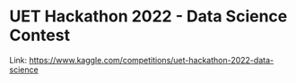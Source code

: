 # UET Hackathon 2022 - Data Science Contest
Link: https://www.kaggle.com/competitions/uet-hackathon-2022-data-science

